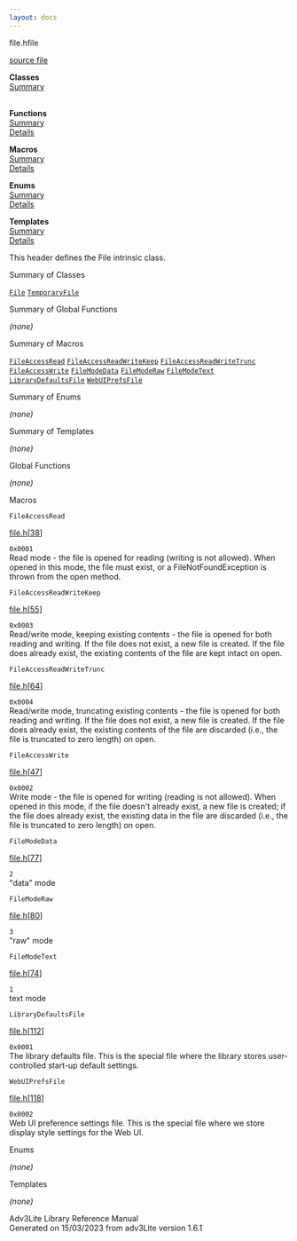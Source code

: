 ```yaml
---
layout: docs
---
```

<span class="title">file.h</span><span class="type">file</span>

[source file](../source/file.h.html)

**Classes**  
[Summary](#_ClassSummary_)  
 

**Functions**  
[Summary](#_FunctionSummary_)  
[Details](#_Functions_)

**Macros**  
[Summary](#_MacroSummary_)  
[Details](#_Macros_)

**Enums**  
[Summary](#_EnumSummary_)  
[Details](#_Enums_)

**Templates**  
[Summary](#_TemplateSummary_)  
[Details](#_Templates_)



This header defines the File intrinsic class.



<span id="_ClassSummary_"></span>



<span class="hdln">Summary of Classes</span>  



[`File`](../object/File.html) [`TemporaryFile`](../object/TemporaryFile.html)
<span id="FunctionSummary_"></span>



<span class="hdln">Summary of Global Functions</span>  



*(none)* <span id="_MacroSummary_"></span>



<span class="hdln">Summary of Macros</span>  



[`FileAccessRead`](#FileAccessRead) [`FileAccessReadWriteKeep`](#FileAccessReadWriteKeep) [`FileAccessReadWriteTrunc`](#FileAccessReadWriteTrunc) [`FileAccessWrite`](#FileAccessWrite) [`FileModeData`](#FileModeData) [`FileModeRaw`](#FileModeRaw) [`FileModeText`](#FileModeText) [`LibraryDefaultsFile`](#LibraryDefaultsFile) [`WebUIPrefsFile`](#WebUIPrefsFile)

<span id="_EnumSummary_"></span>



<span class="hdln">Summary of Enums</span>  



*(none)* <span id="_TemplateSummary_"></span>



<span class="hdln">Summary of Templates</span>  



*(none)* <span id="_Functions_"></span>



<span class="hdln">Global Functions</span>  



*(none)* <span id="_Macros_"></span>



<span class="hdln">Macros</span>  



<span id="FileAccessRead"></span>

`FileAccessRead`

[file.h](../file/file.h.html)\[[38](../source/file.h.html#38)\]



`0x0001`  
Read mode - the file is opened for reading (writing is not allowed).
When opened in this mode, the file must exist, or a
FileNotFoundException is thrown from the open method.



<span id="FileAccessReadWriteKeep"></span>

`FileAccessReadWriteKeep`

[file.h](../file/file.h.html)\[[55](../source/file.h.html#55)\]



`0x0003`  
Read/write mode, keeping existing contents - the file is opened for both
reading and writing. If the file does not exist, a new file is created.
If the file does already exist, the existing contents of the file are
kept intact on open.



<span id="FileAccessReadWriteTrunc"></span>

`FileAccessReadWriteTrunc`

[file.h](../file/file.h.html)\[[64](../source/file.h.html#64)\]



`0x0004`  
Read/write mode, truncating existing contents - the file is opened for
both reading and writing. If the file does not exist, a new file is
created. If the file does already exist, the existing contents of the
file are discarded (i.e., the file is truncated to zero length) on open.



<span id="FileAccessWrite"></span>

`FileAccessWrite`

[file.h](../file/file.h.html)\[[47](../source/file.h.html#47)\]



`0x0002`  
Write mode - the file is opened for writing (reading is not allowed).
When opened in this mode, if the file doesn't already exist, a new file
is created; if the file does already exist, the existing data in the
file are discarded (i.e., the file is truncated to zero length) on open.



<span id="FileModeData"></span>

`FileModeData`

[file.h](../file/file.h.html)\[[77](../source/file.h.html#77)\]



`2`  
"data" mode



<span id="FileModeRaw"></span>

`FileModeRaw`

[file.h](../file/file.h.html)\[[80](../source/file.h.html#80)\]



`3`  
"raw" mode



<span id="FileModeText"></span>

`FileModeText`

[file.h](../file/file.h.html)\[[74](../source/file.h.html#74)\]



`1`  
text mode



<span id="LibraryDefaultsFile"></span>

`LibraryDefaultsFile`

[file.h](../file/file.h.html)\[[112](../source/file.h.html#112)\]



`0x0001`  
The library defaults file. This is the special file where the library
stores user-controlled start-up default settings.



<span id="WebUIPrefsFile"></span>

`WebUIPrefsFile`

[file.h](../file/file.h.html)\[[118](../source/file.h.html#118)\]



`0x0002`  
Web UI preference settings file. This is the special file where we store
display style settings for the Web UI.



<span id="_Enums_"></span>



<span class="hdln">Enums</span>  



*(none)* <span id="_Templates_"></span>



<span class="hdln">Templates</span>  



*(none)*



Adv3Lite Library Reference Manual  
Generated on 15/03/2023 from adv3Lite version 1.6.1


